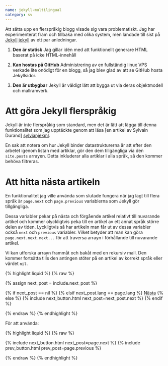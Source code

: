 ```yaml
---
name: jekyll-multilingual
category: sv
---
```


Att sätta upp en flerspråkig blogg visade sig vara problematiskt. Jag har
experimenterat fram och tillbaka med olika system, men landade till sist på
[Jekyll] [jekyll] av ett par anledningar.

1. **Den är statisk**
	Jag gillar idén med att funktionellt generare HTML
baserat på icke HTML-innehåll

2. **Kan hostas på GitHub**
	Administrering av en fullständig linux VPS verkade lite onödigt för en
blogg, så jag blev glad av att se GitHub hosta Jekyllsidor.

3. **Den är utbygbar**
	Jekyll är väldigt lätt att bygga ut via deras objektmodell och mallramverk.

Att göra Jekyll flerspråkig
===========================

Jekyll är inte flerspråkig som standard, men det är lätt att lägga till denna
funktionalitet som jag upptäckte genom att läsa [en artikel av Sylvain Durand]
[sylvianjekml].

En sak att notera om hur Jekyll binder datastrukturerna är att efter den arbetet
igenom listan med artiklar, gör den dem tillgängliga via den
`site.posts` arrayen. Detta inkluderar alla artiklar i alla språk, så den kommer
behöva filtreras.


Att hitta nästa artikeln
========================

En funktionalitet jag ville använda som slutade fungera när jag lagt till flera
språk är `page.next` och `page.previous` variablerna som Jekyll gör tillgängliga.

Dessa variabler pekar på nästa och förgående artikel relativt till nuvarande
artikel och kommer olyckligtvis peka till en artikel av ett annat språk större
delen av tiden. Lyckligtvis så har artikeln man får ut av dessa variabler också
`next` och `previous` variabler. Vilket betyder att man kan göra
`page.next.next.next...` för att traversa arrayn i förhållande till nuvarande
artikel.

Vi kan utforska arrayn frammåt och bakåt med en rekursiv mall. Den kommer fortsätta tills den antingen stöter på en artikel av korrekt språk eller värdet `nil`.

{% highlight liquid %}
{% raw %}

{% assign next_post = include.next_post %}

{% if next_post == nil %}
	<!-- Ingen nästa artikel -->
{% elsif next_post.lang == page.lang %}
	<a href="{{ next_post.url }}" >Nästa</a>
{% else %}
	{% include next_button.html next_post=next_post.next %}
{% endif %}

{% endraw %}
{% endhighlight %}

För att använda:

{% highlight liquid %}
{% raw %}

{% include next_button.html next_post=page.next %}
{% include prev_button.html prev_post=page.previous %}

{% endraw %}
{% endhighlight %}


[jekyll]: http://jekyllrb.com
[sylvianjekml]: http://sylvaindurand.org/making-jekyll-multilingual/
